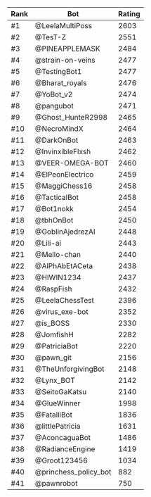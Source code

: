 Rank|Bot|Rating
---|---|---
#1|@LeelaMultiPoss|2603
#2|@TesT-Z|2551
#3|@PINEAPPLEMASK|2484
#4|@strain-on-veins|2477
#5|@TestingBot1|2477
#6|@Bharat_royals|2476
#7|@YoBot_v2|2474
#8|@pangubot|2471
#9|@Ghost_HunteR2998|2465
#10|@NecroMindX|2464
#11|@DarkOnBot|2463
#12|@InvinxibleFlxsh|2462
#13|@VEER-OMEGA-BOT|2460
#14|@ElPeonElectrico|2459
#15|@MaggiChess16|2458
#16|@TacticalBot|2458
#17|@Bot1nokk|2454
#18|@tbhOnBot|2450
#19|@GoblinAjedrezAI|2448
#20|@Lili-ai|2443
#21|@Mello-chan|2440
#22|@AlPhAbEtACeta|2438
#23|@HIWIN1234|2437
#24|@RaspFish|2432
#25|@LeelaChessTest|2396
#26|@virus_exe-bot|2352
#27|@is_BOSS|2330
#28|@JomfishH|2282
#29|@PatriciaBot|2220
#30|@pawn_git|2156
#31|@TheUnforgivingBot|2148
#32|@Lynx_BOT|2142
#33|@SeitoGaKatsu|2140
#34|@GlueWinner|1998
#35|@FataliiBot|1836
#36|@littlePatricia|1631
#37|@AconcaguaBot|1486
#38|@RadianceEngine|1419
#39|@Groot123456|1034
#40|@princhess_policy_bot|882
#41|@pawnrobot|750
